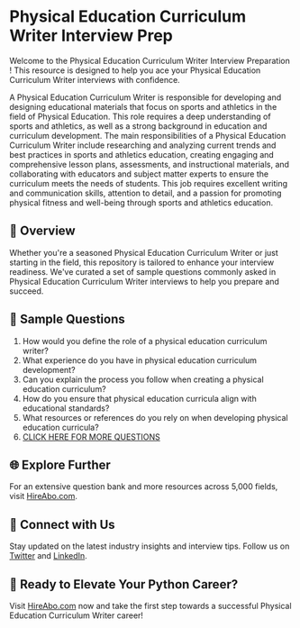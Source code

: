 # Physical Education Curriculum Writer Interview Prep

Welcome to the Physical Education Curriculum Writer Interview Preparation ! This resource is designed to help you ace your Physical Education Curriculum Writer interviews with confidence.

A Physical Education Curriculum Writer is responsible for developing and designing educational materials that focus on sports and athletics in the field of Physical Education. This role requires a deep understanding of sports and athletics, as well as a strong background in education and curriculum development. The main responsibilities of a Physical Education Curriculum Writer include researching and analyzing current trends and best practices in sports and athletics education, creating engaging and comprehensive lesson plans, assessments, and instructional materials, and collaborating with educators and subject matter experts to ensure the curriculum meets the needs of students. This job requires excellent writing and communication skills, attention to detail, and a passion for promoting physical fitness and well-being through sports and athletics education.

## 🚀 Overview

Whether you're a seasoned Physical Education Curriculum Writer or just starting in the field, this repository is tailored to enhance your interview readiness. We've curated a set of sample questions commonly asked in Physical Education Curriculum Writer interviews to help you prepare and succeed.

## 📝 Sample Questions

1. How would you define the role of a physical education curriculum writer?
2. What experience do you have in physical education curriculum development?
3. Can you explain the process you follow when creating a physical education curriculum?
4. How do you ensure that physical education curricula align with educational standards?
5. What resources or references do you rely on when developing physical education curricula?
6. [CLICK HERE FOR MORE QUESTIONS](https://hireabo.com/job/15_4_31/Physical%20Education%20Curriculum%20Writer)

## 🌐 Explore Further

For an extensive question bank and more resources across 5,000 fields, visit [HireAbo.com](https://www.hireabo.com).

## 📱 Connect with Us

Stay updated on the latest industry insights and interview tips. Follow us on [Twitter](https://twitter.com/hireabo) and [LinkedIn](https://www.linkedin.com/in/hire-abo-3609972a8/).

## 🚀 Ready to Elevate Your Python Career?

Visit [HireAbo.com](https://www.hireabo.com) now and take the first step towards a successful Physical Education Curriculum Writer career!